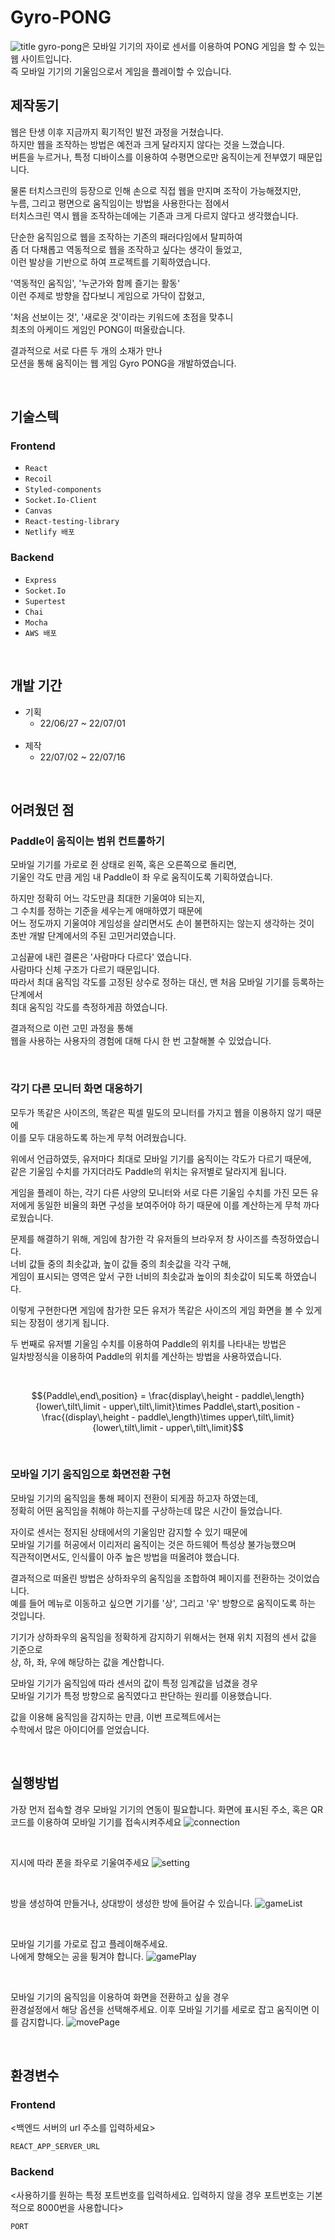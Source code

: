 # Gyro-PONG

![title](/readme_assets/title.JPG)
gyro-pong은 모바일 기기의 자이로 센서를 이용하여 PONG 게임을 할 수 있는 웹 사이트입니다.  
즉 모바일 기기의 기울임으로서 게임을 플레이할 수 있습니다.

## 제작동기

웹은 탄생 이후 지금까지 획기적인 발전 과정을 거쳤습니다.  
하지만 웹을 조작하는 방법은 예전과 크게 달라지지 않다는 것을 느꼈습니다.  
버튼을 누르거나, 특정 디바이스를 이용하여 수평면으로만 움직이는게 전부였기 때문입니다.

물론 터치스크린의 등장으로 인해 손으로 직접 웹을 만지며 조작이 가능해졌지만,  
누름, 그리고 평면으로 움직임이는 방법을 사용한다는 점에서  
터치스크린 역시 웹을 조작하는데에는 기존과 크게 다르지 않다고 생각했습니다.

단순한 움직임으로 웹을 조작하는 기존의 패러다임에서 탈피하여  
좀 더 다채롭고 역동적으로 웹을 조작하고 싶다는 생각이 들었고,  
이런 발상을 기반으로 하여 프로젝트를 기획하였습니다.

'역동적인 움직임', '누군가와 함께 즐기는 활동'  
이런 주제로 방향을 잡다보니 게임으로 가닥이 잡혔고,

'처음 선보이는 것', '새로운 것'이라는 키워드에 초점을 맞추니  
최초의 아케이드 게임인 PONG이 떠올랐습니다.

결과적으로 서로 다른 두 개의 소재가 만나  
모션을 통해 움직이는 웹 게임 Gyro PONG을 개발하였습니다.

&nbsp;

## 기술스텍

### Frontend

- `React`
- `Recoil`
- `Styled-components`
- `Socket.Io-Client`
- `Canvas`
- `React-testing-library`
- `Netlify 배포`

### Backend

- `Express`
- `Socket.Io`
- `Supertest`
- `Chai`
- `Mocha`
- `AWS 배포`

&nbsp;

## 개발 기간

- 기획
  - 22/06/27 ~ 22/07/01  
    &nbsp;
- 제작
  - 22/07/02 ~ 22/07/16

&nbsp;

## 어려웠던 점

### Paddle이 움직이는 범위 컨트롤하기

모바일 기기를 가로로 쥔 상태로 왼쪽, 혹은 오른쪽으로 돌리면,  
기울인 각도 만큼 게임 내 Paddle이 좌 우로 움직이도록 기획하였습니다.

하지만 정확히 어느 각도만큼 최대한 기울여야 되는지,  
그 수치를 정하는 기준을 세우는게 애매하였기 때문에  
어느 정도까지 기울여야 게임성을 살리면서도 손이 불편하지는 않는지 생각하는 것이  
초반 개발 단계에서의 주된 고민거리였습니다.

고심끝에 내린 결론은 '사람마다 다르다' 였습니다.  
사람마다 신체 구조가 다르기 때문입니다.  
따라서 최대 움직임 각도를 고정된 상수로 정하는 대신, 맨 처음 모바일 기기를 등록하는 단계에서  
최대 움직임 각도를 측정하게끔 하였습니다.

결과적으로 이런 고민 과정을 통해  
웹을 사용하는 사용자의 경험에 대해 다시 한 번 고찰해볼 수 있었습니다.

&nbsp;

### 각기 다른 모니터 화면 대응하기

모두가 똑같은 사이즈의, 똑같은 픽셀 밀도의 모니터를 가지고 웹을 이용하지 않기 때문에  
이를 모두 대응하도록 하는게 무척 어려웠습니다.

위에서 언급하였듯, 유저마다 최대로 모바일 기기를 움직이는 각도가 다르기 때문에,  
같은 기울임 수치를 가지더라도 Paddle의 위치는 유저별로 달라지게 됩니다.

게임을 플레이 하는, 각기 다른 사양의 모니터와 서로 다른 기울임 수치를 가진 모든 유저에게
동일한 비율의 화면 구성을 보여주어야 하기 때문에 이를 계산하는게 무척 까다로웠습니다.

문제를 해결하기 위해, 게임에 참가한 각 유저들의 브라우저 창 사이즈를 측정하였습니다.  
너비 값들 중의 최솟값과, 높이 값들 중의 최솟값을 각각 구해,  
게임이 표시되는 영역은 앞서 구한 너비의 최솟값과 높이의 최솟값이 되도록 하였습니다.

이렇게 구현한다면 게임에 참가한 모든 유저가 똑같은 사이즈의 게임 화면을 볼 수 있게 되는 장점이 생기게 됩니다.

두 번째로 유저별 기울임 수치를 이용하여 Paddle의 위치를 나타내는 방법은  
일차방정식을 이용하여 Paddle의 위치를 계산하는 방법을 사용하였습니다.

&nbsp;

$${Paddle\,end\,position} = \frac{display\,height - paddle\,length}{lower\,tilt\,limit - upper\,tilt\,limit}\times Paddle\,start\,position - \frac{(display\,height - paddle\,length)\times upper\,tilt\,limit}{lower\,tilt\,limit - upper\,tilt\,limit}$$

&nbsp;

### 모바일 기기 움직임으로 화면전환 구현

모바일 기기의 움직임을 통해 페이지 전환이 되게끔 하고자 하였는데,  
정확히 어떤 움직임을 취해야 하는지를 구상하는데 많은 시간이 들었습니다.

자이로 센서는 정지된 상태에서의 기울임만 감지할 수 있기 때문에  
모바일 기기를 허공에서 이리저리 움직이는 것은 하드웨어 특성상 불가능했으며  
직관적이면서도, 인식률이 아주 높은 방법을 떠올려야 했습니다.

결과적으로 떠올린 방법은 상하좌우의 움직임을 조합하여 페이지를 전환하는 것이었습니다.  
예를 들어 메뉴로 이동하고 싶으면 기기를 '상', 그리고 '우' 방향으로 움직이도록 하는 것입니다.

기기가 상하좌우의 움직임을 정확하게 감지하기 위해서는 현재 위치 지점의 센서 값을 기준으로  
상, 하, 좌, 우에 해당하는 값을 계산합니다.

모바일 기기가 움직임에 따라 센서의 값이 특정 임계값을 넘겼을 경우  
모바일 기기가 특정 방향으로 움직였다고 판단하는 원리를 이용했습니다.

값을 이용해 움직임을 감지하는 만큼, 이번 프로젝트에서는  
수학에서 많은 아이디어를 얻었습니다.

&nbsp;

## 실행방법

가장 먼저 접속할 경우 모바일 기기의 연동이 필요합니다.
화면에 표시된 주소, 혹은 QR코드를 이용하여 모바일 기기를 접속시켜주세요
![connection](/readme_assets/connection.JPG)

&nbsp;

지시에 따라 폰을 좌우로 기울여주세요
![setting](/readme_assets/setting.gif)

&nbsp;

방을 생성하여 만들거나, 상대방이 생성한 방에 들어갈 수 있습니다.
![gameList](/readme_assets/gameList.JPG)

&nbsp;

모바일 기기를 가로로 잡고 플레이해주세요.  
나에게 향해오는 공을 튕겨야 합니다.
![gamePlay](/readme_assets/gamePlay.gif)

&nbsp;

모바일 기기의 움직임을 이용하여 화면을 전환하고 싶을 경우  
환경설정에서 해당 옵션을 선택해주세요.
이후 모바일 기기를 세로로 잡고 움직이면 이를 감지합니다.
![movePage](/readme_assets/movePage.gif)

&nbsp;

## 환경변수

### Frontend

<백엔드 서버의 url 주소를 입력하세요>

```
REACT_APP_SERVER_URL
```

### Backend

<사용하기를 원하는 특정 포트번호를 입력하세요.
입력하지 않을 경우 포트번호는 기본적으로 8000번을 사용합니다>

```
PORT
```
